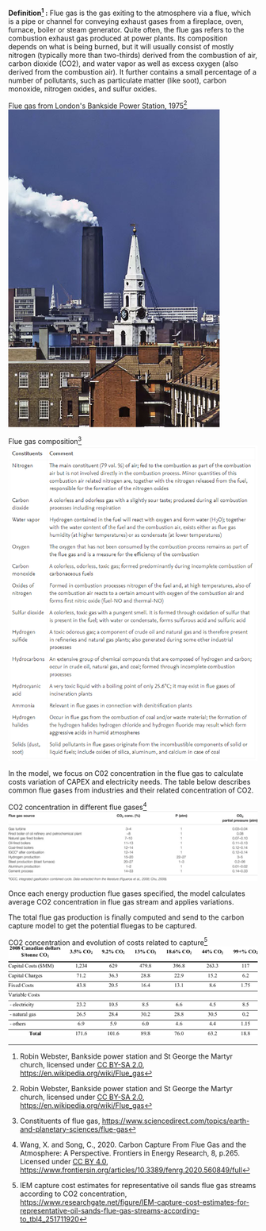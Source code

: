 **Definition[^1] :**
Flue gas is the gas exiting to the atmosphere via a flue, which is a pipe or channel for conveying exhaust gases from a fireplace, oven, furnace, boiler or steam generator. Quite often, the flue gas refers to the combustion exhaust gas produced at power plants. Its composition depends on what is being burned, but it will usually consist of mostly nitrogen (typically more than two-thirds) derived from the combustion of air, carbon dioxide (CO2), and water vapor as well as excess oxygen (also derived from the combustion air). It further contains a small percentage of a number of pollutants, such as particulate matter (like soot), carbon monoxide, nitrogen oxides, and sulfur oxides.

Flue gas from London's Bankside Power Station, 1975[^1]
![](flue_gas.PNG) 


Flue gas composition[^2]
![](flue_gas_composition.PNG) 

In the model, we focus on C02 concentration in the flue gas to calculate costs variation of CAPEX and electricity needs. The table below describes common flue gases from industries and their related concentration of CO2.

CO2 concentration in different flue gases[^3]
![](co2_concentration_flue_gas.PNG) 

Once each energy production flue gases specified, the model calculates average CO2 concentration in flue gas stream and applies variations. 

The total flue gas production is finally computed and send to the carbon capture model to get the potential fluegas to be captured. 

CO2 concentration and evolution of costs related to capture[^4]
![](co2_cost_evolution_by_concentration.PNG) 


[^1]: Robin Webster, Bankside power station and St George the Martyr church, licensed under [CC BY-SA 2.0](https://creativecommons.org/licenses/by-sa/2.0/), https://en.wikipedia.org/wiki/Flue_gas
[^2]: Constituents of flue gas, https://www.sciencedirect.com/topics/earth-and-planetary-sciences/flue-gas
[^3]: Wang, X. and Song, C., 2020. Carbon Capture From Flue Gas and the Atmosphere: A Perspective. Frontiers in Energy Research, 8, p.265. Licensed under [CC BY 4.0](https://creativecommons.org/licenses/by/4.0/), https://www.frontiersin.org/articles/10.3389/fenrg.2020.560849/full
[^4]: IEM capture cost estimates for representative oil sands flue gas streams according to CO2 concentration, https://www.researchgate.net/figure/IEM-capture-cost-estimates-for-representative-oil-sands-flue-gas-streams-according-to_tbl4_251711920